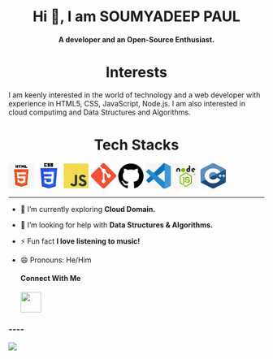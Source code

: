 <h1 align="center">Hi 👋, I am SOUMYADEEP PAUL</h1>

<h4 align="center">A developer and an Open-Source Enthusiast.</h4> 

 <h1 align="center">Interests</h1>
  I am keenly interested in the world of technology and a web developer with experience in HTML5, CSS, JavaScript, Node.js.
  I am also interested in cloud computimg and Data Structures and Algorithms.
   

<h1 align="center">Tech Stacks</h1>

 
  <img src="images/HTML.png" width="50px" height="50px"/>
  <img src="images/CSS.jpeg" width="50px" height="50px" />
  <img src="images/JS.jpeg" width="50px" height="50px" />
  <img src="images/git.png" width="50px" height="50px" />
  <img src="images/gitHub.png" width="50px" height="50px" />
  <img src="images/vsCode.png" width="50px" height="50px" />
  <img src="images/nodeJS.png" width="50px" height="50px" />
  <img src="images/cpp.png" width="50px" height="50px" />



  <hr />

  

- 🌱 I’m currently exploring **Cloud Domain.**
- 🤝 I’m looking for help with **Data Structures & Algorithms.**
- ⚡ Fun fact **I love listening to music!**
- 😄 Pronouns: He/Him

  <h4 align="left">Connect With Me</h4>
  <p align="left">
   <a href="(https://www.linkedin.com/in/soumyadeep-paul-6536ba291)"><img align="center" src="https://content.linkedin.com/content/dam/me/business/en-us/amp/brand-site/v2/bg/LI-Bug.svg.original.svg" height="40" width="40" /></a>
  </p>
  
  

<h3>----</h3>

[![](https://visitcount.itsvg.in/api?id=Soumyadeep-4704&label=Profile%20Views&color=12&pretty=true)](https://visitcount.itsvg.in)
<!---
Soumyadeep-4704/Soumyadeep-4704 is a ✨ special ✨ repository because its `README.md` (this file) appears on your GitHub profile.
You can click the Preview link to take a look at your changes.
--->
